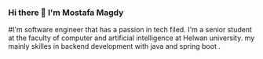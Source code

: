 ### Hi there 👋 I'm Mostafa Magdy
#I'm software engineer that has a passion in tech filed.
I'm a senior student at the faculty of computer and artificial intelligence at Helwan university. 
my mainly skilles in backend development with java and spring boot .


 

<!--
**MostafaMagdy55/MostafaMagdy55** is a ✨ _special_ ✨ repository because its `README.md` (this file) appears on your GitHub profile.

Here are some ideas to get you started:

- 🔭 I’m currently working on ...
- 🌱 I’m currently learning ...
- 👯 I’m looking to collaborate on ...
- 🤔 I’m looking for help with ...
- 💬 Ask me about ...
- 📫 How to reach me: ...
- 😄 Pronouns: ...
- ⚡ Fun fact: ...
-->
